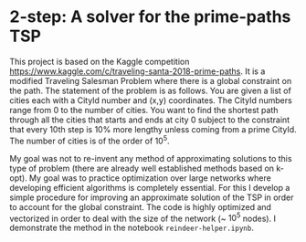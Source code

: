 # 2-step: A solver for the prime-paths TSP

This project is based on the Kaggle competition https://www.kaggle.com/c/traveling-santa-2018-prime-paths.  It is a modified Traveling Salesman Problem where there is a global constraint on the path.  The statement of the problem is as follows.  You are given a list of cities each with a CityId number and (x,y) coordinates.  The CityId numbers range from 0 to the number of cities.   You want to find the shortest path through all the cities that starts and ends at city 0 subject to the constraint that every 10th step is 10% more lengthy unless coming from a prime CityId.  The number of cities is of the order of $10^{5}$.  

My goal was not to re-invent any method of approximating solutions to this type of problem (there are already well established methods based on k-opt).   My goal was to practice optimization over large networks where developing efficient algorithms is completely essential.  For this I develop a simple procedure for improving an approximate solution of the TSP in order to account for the global constraint.  The code is highly optimized and vectorized in order to deal with the size of the network (~ $10^{5}$ nodes).  I demonstrate the method in the notebook ```reindeer-helper.ipynb```.